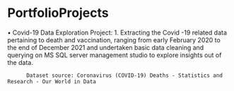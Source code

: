 # PortfolioProjects
•	Covid-19 Data Exploration Project:
        1. Extracting the Covid -19 related data pertaining to death and vaccination, ranging from early February 2020 to the end of December 2021 and undertaken basic data                cleaning and querying on MS SQL server management studio to explore insights out of the data.

          Dataset source: Coronavirus (COVID-19) Deaths - Statistics and Research - Our World in Data
